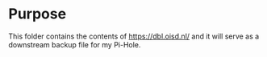# Purpose
This folder contains the contents of <https://dbl.oisd.nl/> and it will serve as a downstream backup file for my Pi-Hole.

